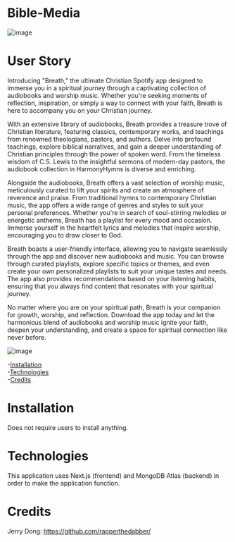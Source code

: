 # Bible-Media
![image](https://github.com/rapperthedabber/Bible-Media/assets/116526260/d8c18d6c-1eca-4514-97ac-c68b13dcb624)

# User Story
Introducing "Breath," the ultimate Christian Spotify app designed to immerse you in a spiritual journey through a captivating collection of audiobooks and worship music. Whether you're seeking moments of reflection, inspiration, or simply a way to connect with your faith, Breath is here to accompany you on your Christian journey.

With an extensive library of audiobooks, Breath provides a treasure trove of Christian literature, featuring classics, contemporary works, and teachings from renowned theologians, pastors, and authors. Delve into profound teachings, explore biblical narratives, and gain a deeper understanding of Christian principles through the power of spoken word. From the timeless wisdom of C.S. Lewis to the insightful sermons of modern-day pastors, the audiobook collection in HarmonyHymns is diverse and enriching.

Alongside the audiobooks, Breath offers a vast selection of worship music, meticulously curated to lift your spirits and create an atmosphere of reverence and praise. From traditional hymns to contemporary Christian music, the app offers a wide range of genres and styles to suit your personal preferences. Whether you're in search of soul-stirring melodies or energetic anthems, Breath has a playlist for every mood and occasion. Immerse yourself in the heartfelt lyrics and melodies that inspire worship, encouraging you to draw closer to God.

Breath boasts a user-friendly interface, allowing you to navigate seamlessly through the app and discover new audiobooks and music. You can browse through curated playlists, explore specific topics or themes, and even create your own personalized playlists to suit your unique tastes and needs. The app also provides recommendations based on your listening habits, ensuring that you always find content that resonates with your spiritual journey.

No matter where you are on your spiritual path, Breath is your companion for growth, worship, and reflection. Download the app today and let the harmonious blend of audiobooks and worship music ignite your faith, deepen your understanding, and create a space for spiritual connection like never before.

![image](https://github.com/rapperthedabber/Bible-Media/assets/116526260/db75a859-1dc4-4c73-a749-090685643056)

-[Installation](#installation)<br>
-[Technologies](#technologies)<br>
-[Credits](#credits)<br>


# Installation
Does not require users to install anything.

# Technologies
This application uses Next.js (frontend) and MongoDB Atlas (backend) in order to make the application function. 

# Credits
Jerry Dong: https://github.com/rapperthedabber/






